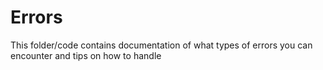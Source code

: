 # Errors
This folder/code contains documentation of what types of errors you can encounter and tips on how to handle
